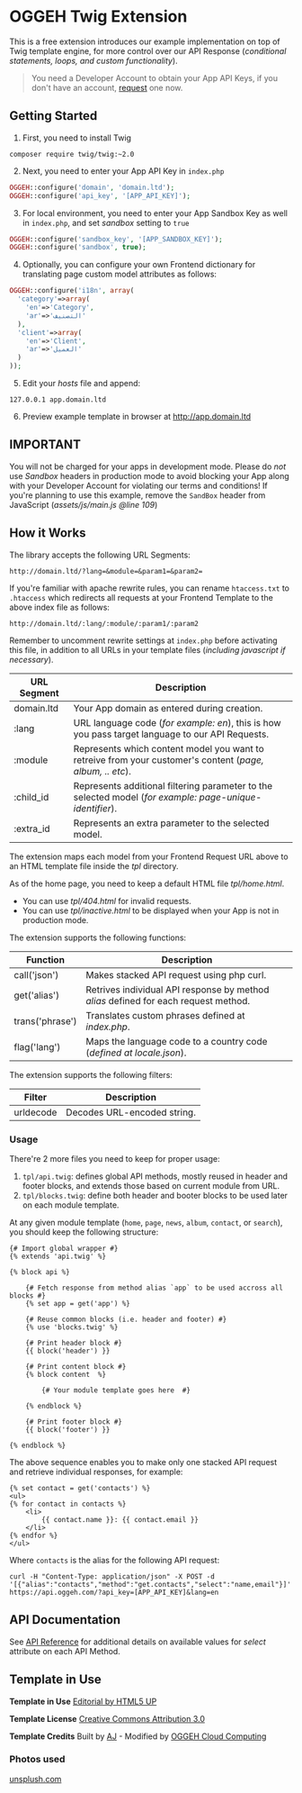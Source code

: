 # OGGEH Twig Extension

This is a free extension introduces our example implementation on top of Twig template engine, for more control over our API Response (_conditional statements, loops, and custom functionality_).

> You need a Developer Account to obtain your App API Keys, if you don't have an account, [request](https://account.oggeh.com/request) one now.

## Getting Started

1. First, you need to install Twig
```
composer require twig/twig:~2.0
```
2. Next, you need to enter your App API Key in `index.php`
```php
OGGEH::configure('domain', 'domain.ltd');
OGGEH::configure('api_key', '[APP_API_KEY]');
```
3. For local environment, you need to enter your App Sandbox Key as well in `index.php`, and set _sandbox_ setting to `true`
```php
OGGEH::configure('sandbox_key', '[APP_SANDBOX_KEY]');
OGGEH::configure('sandbox', true);
```
4. Optionally, you can configure your own Frontend dictionary for translating page custom model attributes as follows:
```php
OGGEH::configure('i18n', array(
  'category'=>array(
    'en'=>'Category',
    'ar'=>'التصنيف'
  ),
  'client'=>array(
    'en'=>'Client',
    'ar'=>'العميل'
  )
));
```
5. Edit your _hosts_ file and append:
```
127.0.0.1 app.domain.ltd
```
6. Preview example template in browser at http://app.domain.ltd

## IMPORTANT

You will not be charged for your apps in development mode. Please do *not* use _Sandbox_ headers in production mode to avoid blocking your App along with your Developer Account for violating our terms and conditions!
If you're planning to use this example, remove the `SandBox` header from JavaScript (_assets/js/main.js @line 109_)

## How it Works

The library accepts the following URL Segments:
```
http://domain.ltd/?lang=&module=&param1=&param2=
```

If you're familiar with apache rewrite rules, you can rename `htaccess.txt` to `.htaccess` which redirects all requests at your Frontend Template to the above index file as follows:
```
http://domain.ltd/:lang/:module/:param1/:param2
```
Remember to uncomment rewrite settings at `index.php` before activating this file, in addition to all URLs in your template files (_including javascript if necessary_).

URL Segment | Description
--- | ---
domain.ltd | Your App domain as entered during creation.
:lang | URL language code (_for example: en_), this is how you pass target language to our API Requests.
:module | Represents which content model you want to retreive from your customer's content (_page, album, .. etc_).
:child_id | Represents additional filtering parameter to the selected model (_for example: page-unique-identifier_).
:extra_id | Represents an extra parameter to the selected model.

The extension maps each model from your Frontend Request URL above to an HTML template file inside the _tpl_ directory.

As of the home page, you need to keep a default HTML file _tpl/home.html_.
* You can use _tpl/404.html_ for invalid requests.
* You can use _tpl/inactive.html_ to be displayed when your App is not in production mode.

The extension supports the following functions:

Function | Description
--- | ---
call('json') | Makes stacked API request using php curl.
get('alias') | Retrives individual API response by method _alias_ defined for each request method.
trans('phrase') | Translates custom phrases defined at _index.php_.
flag('lang') | Maps the language code to a country code (_defined at locale.json_).

The extension supports the following filters:

Filter | Description
--- | ---
urldecode | Decodes URL-encoded string.

### Usage

There're 2 more files you need to keep for proper usage:

1. `tpl/api.twig`: defines global API methods, mostly reused in header and footer blocks, and extends those based on current module from URL.
2. `tpl/blocks.twig`: define both header and booter blocks to be used later on each module template.

At any given module template (`home`, `page`, `news`, `album`, `contact`, or `search`), you should keep the following structure:
```twig
{# Import global wrapper #}
{% extends 'api.twig' %}

{% block api %}
    
    {# Fetch response from method alias `app` to be used accross all blocks #}
    {% set app = get('app') %}

    {# Reuse common blocks (i.e. header and footer) #}
    {% use 'blocks.twig' %}

    {# Print header block #}
    {{ block('header') }}

    {# Print content block #}
    {% block content  %}

    	{# Your module template goes here  #}

    {% endblock %}

    {# Print footer block #}
    {{ block('footer') }}

{% endblock %}
```
The above sequence enables you to make only one stacked API request and retrieve individual responses, for example:
```twig
{% set contact = get('contacts') %}
<ul>
{% for contact in contacts %}
    <li>
        {{ contact.name }}: {{ contact.email }}
    </li>
{% endfor %}
</ul>
```
Where `contacts` is the alias for the following API request:
```
curl -H "Content-Type: application/json" -X POST -d '[{"alias":"contacts","method":"get.contacts","select":"name,email"}]' https://api.oggeh.com/?api_key=[APP_API_KEY]&lang=en
```

## API Documentation

See [API Reference](http://docs.oggeh.com/#reference-section) for additional details on available values for _select_ attribute on each API Method.

## Template in Use

**Template in Use**
[Editorial by HTML5 UP](https://html5up.net/editorial)

**Template License**
[Creative Commons Attribution 3.0](https://html5up.net/license)

**Template Credits**
Built by [AJ](https://twitter.com/ajlkn) - Modified by [OGGEH Cloud Computing](https://dev.oggeh.com)

### Photos used
[unsplush.com](http://unsplush.com)

